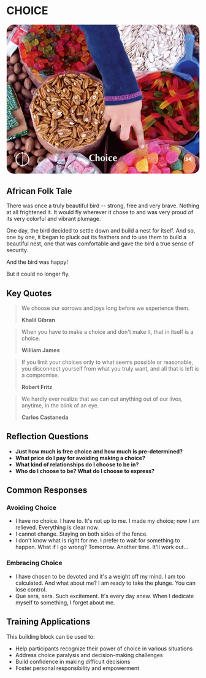 # CHOICE

![Choice Card](TCG-CARDS-H/Choice.png)

## African Folk Tale
There was once a truly beautiful bird -- strong, free and very brave. Nothing at all frightened it. It would fly wherever it chose to and was very proud of its very colorful and vibrant plumage.

One day, the bird decided to settle down and build a nest for itself. And so, one by one, it began to pluck out its feathers and to use them to build a beautiful nest, one that was comfortable and gave the bird a true sense of security.

And the bird was happy!

But it could no longer fly.

## Key Quotes

> We choose our sorrows and joys long before we experience them.
> 
> **Khalil Gibran**

> When you have to make a choice and don't make it, that in itself is a choice.
> 
> **William James**

> If you limit your choices only to what seems possible or reasonable, you disconnect yourself from what you truly want, and all that is left is a compromise.
> 
> **Robert Fritz**

> We hardly ever realize that we can cut anything out of our lives, anytime, in the blink of an eye.
> 
> **Carlos Castaneda**

## Reflection Questions

- **Just how much is free choice and how much is pre-determined?**
- **What price do I pay for avoiding making a choice?**
- **What kind of relationships do I choose to be in?**
- **Who do I choose to be? What do I choose to express?**

## Common Responses

### Avoiding Choice
- I have no choice. I have to. It's not up to me. I made my choice; now I am relieved. Everything is clear now.
- I cannot change. Staying on both sides of the fence.
- I don't know what is right for me. I prefer to wait for something to happen. What if I go wrong? Tomorrow. Another time. It'll work out...

### Embracing Choice
- I have chosen to be devoted and it's a weight off my mind. I am too calculated. And what about me? I am ready to take the plunge. You can lose control.
- Que sera, sera. Such excitement. It's every day anew. When I dedicate myself to something, I forget about me.

## Training Applications

This building block can be used to:
- Help participants recognize their power of choice in various situations
- Address choice paralysis and decision-making challenges
- Build confidence in making difficult decisions
- Foster personal responsibility and empowerment
